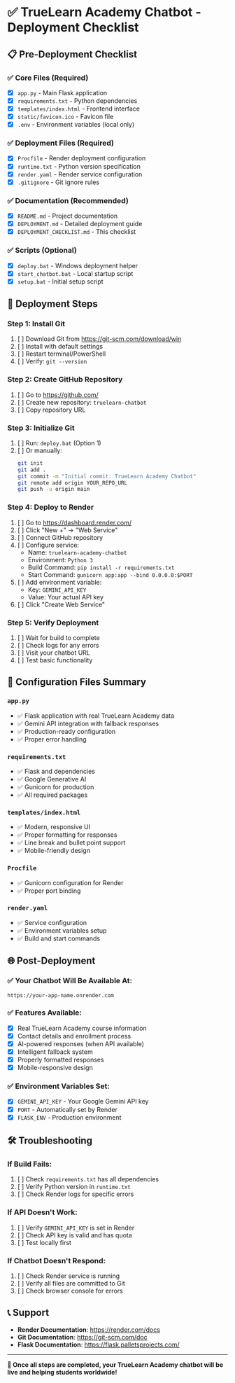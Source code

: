 # ✅ TrueLearn Academy Chatbot - Deployment Checklist

## 📋 Pre-Deployment Checklist

### ✅ Core Files (Required)
- [x] `app.py` - Main Flask application
- [x] `requirements.txt` - Python dependencies
- [x] `templates/index.html` - Frontend interface
- [x] `static/favicon.ico` - Favicon file
- [x] `.env` - Environment variables (local only)

### ✅ Deployment Files (Required)
- [x] `Procfile` - Render deployment configuration
- [x] `runtime.txt` - Python version specification
- [x] `render.yaml` - Render service configuration
- [x] `.gitignore` - Git ignore rules

### ✅ Documentation (Recommended)
- [x] `README.md` - Project documentation
- [x] `DEPLOYMENT.md` - Detailed deployment guide
- [x] `DEPLOYMENT_CHECKLIST.md` - This checklist

### ✅ Scripts (Optional)
- [x] `deploy.bat` - Windows deployment helper
- [x] `start_chatbot.bat` - Local startup script
- [x] `setup.bat` - Initial setup script

## 🚀 Deployment Steps

### Step 1: Install Git
1. [ ] Download Git from https://git-scm.com/download/win
2. [ ] Install with default settings
3. [ ] Restart terminal/PowerShell
4. [ ] Verify: `git --version`

### Step 2: Create GitHub Repository
1. [ ] Go to https://github.com/
2. [ ] Create new repository: `truelearn-chatbot`
3. [ ] Copy repository URL

### Step 3: Initialize Git
1. [ ] Run: `deploy.bat` (Option 1)
2. [ ] Or manually:
   ```bash
   git init
   git add .
   git commit -m "Initial commit: TrueLearn Academy Chatbot"
   git remote add origin YOUR_REPO_URL
   git push -u origin main
   ```

### Step 4: Deploy to Render
1. [ ] Go to https://dashboard.render.com/
2. [ ] Click "New +" → "Web Service"
3. [ ] Connect GitHub repository
4. [ ] Configure service:
   - Name: `truelearn-academy-chatbot`
   - Environment: `Python 3`
   - Build Command: `pip install -r requirements.txt`
   - Start Command: `gunicorn app:app --bind 0.0.0.0:$PORT`
5. [ ] Add environment variable:
   - Key: `GEMINI_API_KEY`
   - Value: Your actual API key
6. [ ] Click "Create Web Service"

### Step 5: Verify Deployment
1. [ ] Wait for build to complete
2. [ ] Check logs for any errors
3. [ ] Visit your chatbot URL
4. [ ] Test basic functionality

## 🔧 Configuration Files Summary

### `app.py`
- ✅ Flask application with real TrueLearn Academy data
- ✅ Gemini API integration with fallback responses
- ✅ Production-ready configuration
- ✅ Proper error handling

### `requirements.txt`
- ✅ Flask and dependencies
- ✅ Google Generative AI
- ✅ Gunicorn for production
- ✅ All required packages

### `templates/index.html`
- ✅ Modern, responsive UI
- ✅ Proper formatting for responses
- ✅ Line break and bullet point support
- ✅ Mobile-friendly design

### `Procfile`
- ✅ Gunicorn configuration for Render
- ✅ Proper port binding

### `render.yaml`
- ✅ Service configuration
- ✅ Environment variables setup
- ✅ Build and start commands

## 🌐 Post-Deployment

### ✅ Your Chatbot Will Be Available At:
```
https://your-app-name.onrender.com
```

### ✅ Features Available:
- [x] Real TrueLearn Academy course information
- [x] Contact details and enrollment process
- [x] AI-powered responses (when API available)
- [x] Intelligent fallback system
- [x] Properly formatted responses
- [x] Mobile-responsive design

### ✅ Environment Variables Set:
- [x] `GEMINI_API_KEY` - Your Google Gemini API key
- [x] `PORT` - Automatically set by Render
- [x] `FLASK_ENV` - Production environment

## 🛠️ Troubleshooting

### If Build Fails:
1. [ ] Check `requirements.txt` has all dependencies
2. [ ] Verify Python version in `runtime.txt`
3. [ ] Check Render logs for specific errors

### If API Doesn't Work:
1. [ ] Verify `GEMINI_API_KEY` is set in Render
2. [ ] Check API key is valid and has quota
3. [ ] Test locally first

### If Chatbot Doesn't Respond:
1. [ ] Check Render service is running
2. [ ] Verify all files are committed to Git
3. [ ] Check browser console for errors

## 📞 Support

- **Render Documentation**: https://render.com/docs
- **Git Documentation**: https://git-scm.com/doc
- **Flask Documentation**: https://flask.palletsprojects.com/

---

**🎉 Once all steps are completed, your TrueLearn Academy chatbot will be live and helping students worldwide!** 